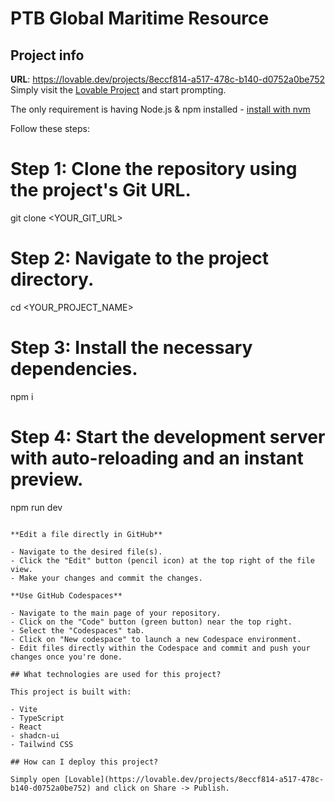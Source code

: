 # PTB Global Maritime Resource

## Project info

**URL**: https://lovable.dev/projects/8eccf814-a517-478c-b140-d0752a0be752
Simply visit the [Lovable Project](https://lovable.dev/projects/8eccf814-a517-478c-b140-d0752a0be752) and start prompting.

The only requirement is having Node.js & npm installed - [install with nvm](https://github.com/nvm-sh/nvm#installing-and-updating)

Follow these steps:

# Step 1: Clone the repository using the project's Git URL.

git clone <YOUR_GIT_URL>

# Step 2: Navigate to the project directory.

cd <YOUR_PROJECT_NAME>

# Step 3: Install the necessary dependencies.

npm i

# Step 4: Start the development server with auto-reloading and an instant preview.

npm run dev

```

**Edit a file directly in GitHub**

- Navigate to the desired file(s).
- Click the "Edit" button (pencil icon) at the top right of the file view.
- Make your changes and commit the changes.

**Use GitHub Codespaces**

- Navigate to the main page of your repository.
- Click on the "Code" button (green button) near the top right.
- Select the "Codespaces" tab.
- Click on "New codespace" to launch a new Codespace environment.
- Edit files directly within the Codespace and commit and push your changes once you're done.

## What technologies are used for this project?

This project is built with:

- Vite
- TypeScript
- React
- shadcn-ui
- Tailwind CSS

## How can I deploy this project?

Simply open [Lovable](https://lovable.dev/projects/8eccf814-a517-478c-b140-d0752a0be752) and click on Share -> Publish.

```
